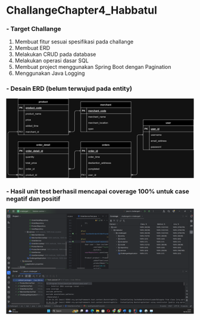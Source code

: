 # ChallangeChapter4_Habbatul

### - Target Challange

1. Membuat fitur sesuai spesifikasi pada challange
2. Membuat ERD
3. Melakukan CRUD pada database
4. Melakukan operasi dasar SQL
5. Membuat project menggunakan Spring Boot dengan Pagination
6. Menggunakan Java Logging

### - Desain ERD (belum terwujud pada entity)
<img src="erd_new.png">

### - Hasil unit test berhasil mencapai coverage 100% untuk case negatif dan positif
<img src="hasil_unittest.png">